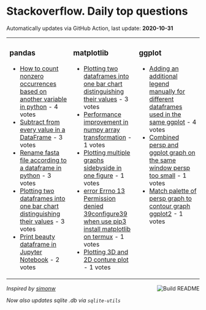 # Stackoverflow. Daily top questions 

Automatically updates via GitHub Action, last update: **<!-- date starts -->2020-10-31<!-- date ends -->**


<table><tr><td valign="top" width="33%">

### pandas
<!-- pandas starts -->
* [How to count nonzero occurrences based on another variable in python](https://stackoverflow.com/questions/64618613/how-to-count-nonzero-occurrences-based-on-another-variable-in-python) - 4 votes
* [Subtract from every value in a DataFrame](https://stackoverflow.com/questions/64625342/subtract-from-every-value-in-a-dataframe) - 3 votes
* [Rename fasta file according to a dataframe in python](https://stackoverflow.com/questions/64625728/rename-fasta-file-according-to-a-dataframe-in-python) - 3 votes
* [Plotting two dataframes into one bar chart distinguishing their values](https://stackoverflow.com/questions/64617240/plotting-two-dataframes-into-one-bar-chart-distinguishing-their-values) - 3 votes
* [Print beauty dataframe in Jupyter Notebook](https://stackoverflow.com/questions/64620587/print-beauty-dataframe-in-jupyter-notebook) - 2 votes
<!-- pandas ends -->
</td><td valign="top" width="34%">


### matplotlib
<!-- matplotlib starts -->
* [Plotting two dataframes into one bar chart distinguishing their values](https://stackoverflow.com/questions/64617240/plotting-two-dataframes-into-one-bar-chart-distinguishing-their-values) - 3 votes
* [Performance improvement in numpy array transformation](https://stackoverflow.com/questions/64621487/performance-improvement-in-numpy-array-transformation) - 1 votes
* [Plotting multiple graphs sidebyside in one figure](https://stackoverflow.com/questions/64620944/plotting-multiple-graphs-side-by-side-in-one-figure) - 1 votes
* [error Errno 13 Permission denied 39configure39 when use pip3 install matplotlib on termux](https://stackoverflow.com/questions/64619057/error-errno-13-permission-denied-configure-when-use-pip3-install-matplot) - 1 votes
* [Plotting 3D and 2D conture plot](https://stackoverflow.com/questions/64623441/plotting-3d-and-2d-conture-plot) - 1 votes
<!-- matplotlib ends -->
</td><td valign="top" width="34%">


### ggplot
<!-- ggplot2 starts -->
* [Adding an additional legend manually for different dataframes used in the same ggplot](https://stackoverflow.com/questions/64626743/adding-an-additional-legend-manually-for-different-data-frames-used-in-the-same) - 4 votes
* [Combined persp and ggplot graph on the same window persp too small](https://stackoverflow.com/questions/64627290/combined-persp-and-ggplot-graph-on-the-same-window-persp-too-small) - 1 votes
* [Match palette of persp graph to contour graph ggplot2](https://stackoverflow.com/questions/64627143/match-palette-of-persp-graph-to-contour-graph-ggplot2) - 1 votes
<!-- ggplot2 ends -->
</td></tr></table>

<a href="https://github.com/hp0404/hp0404/actions"><img src="https://github.com/hp0404/hp0404/workflows/Build%20README/badge.svg" align="right" alt="Build README"></a> <p>*Inspired by  [simonw](https://github.com/simonw/simonw)*</p> <p> *Now also updates sqlite .db via `sqlite-utils`* </p>
